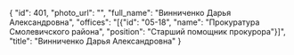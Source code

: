 {
    "id": 401,
    "photo_url": "",
    "full_name": "Винниченко Дарья Александровна",
    "offices": "[{\"id\": \"05-18\", \"name\": \"Прокуратура Смолевичского района\", \"position\": \"Старший помощник прокурора\"}]",
    "title": "Винниченко Дарья Александровна"
}